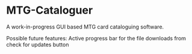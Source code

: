 # MTG-Cataloguer
A work-in-progress GUI based MTG card cataloguing software.


Possible future features:
Active progress bar for the file downloads from check for updates button
